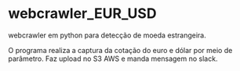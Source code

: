 # webcrawler_EUR_USD
webcrawler em python para detecção de moeda estrangeira.

O programa realiza a captura da cotação do euro e dólar por meio de parâmetro.
Faz upload no S3 AWS e manda mensagem no slack.
